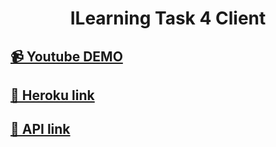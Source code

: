 <h1 align="center">ILearning Task 4 Client</h1>

## [📹 Youtube DEMO](https://youtu.be/5ptgNQwt90Y)

## [🚀 Heroku link](https://ilearning-task-4-client.herokuapp.com/)

## [🔗 API link](https://github.com/IvanHayel/ilearning-task-4-api)

